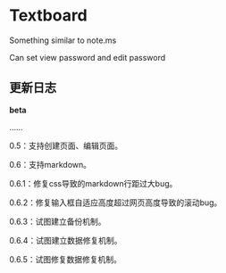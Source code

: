 # Textboard

Something similar to note.ms

Can set view password and edit password

## 更新日志

**beta**

……

0.5：支持创建页面、编辑页面。

0.6：支持markdown。

0.6.1：修复css导致的markdown行距过大bug。

0.6.2：修复输入框自适应高度超过网页高度导致的滚动bug。

0.6.3：试图建立备份机制。

0.6.4：试图建立数据修复机制。

0.6.5：试图修复数据修复机制。
